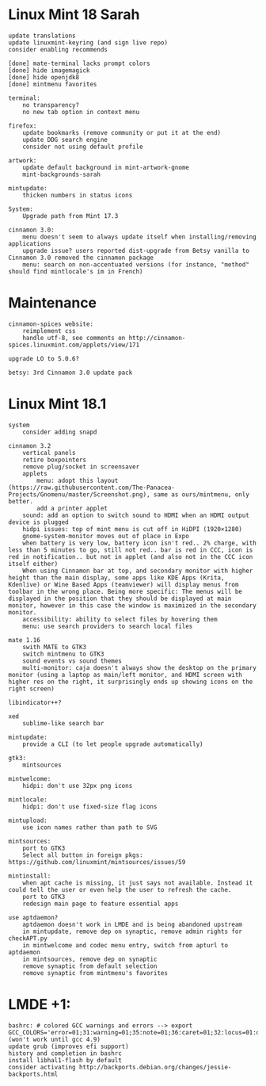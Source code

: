 Linux Mint 18 Sarah
===================

    update translations
    update linuxmint-keyring (and sign live repo)
    consider enabling recommends

    [done] mate-terminal lacks prompt colors
    [done] hide imagemagick
    [done] hide openjdk8
    [done] mintmenu favorites

    terminal:
        no transparency?
        no new tab option in context menu

    firefox:
        update bookmarks (remove community or put it at the end)
        update DDG search engine
        consider not using default profile

    artwork:
        update default background in mint-artwork-gnome
        mint-backgrounds-sarah

    mintupdate:
        thicken numbers in status icons

    System:
        Upgrade path from Mint 17.3

    cinnamon 3.0:
        menu doesn't seem to always update itself when installing/removing applications
        upgrade issue? users reported dist-upgrade from Betsy vanilla to Cinnamon 3.0 removed the cinnamon package
        menu: search on non-accentuated versions (for instance, "method" should find mintlocale's im in French)

Maintenance
===========

    cinnamon-spices website:
        reimplement css
        handle utf-8, see comments on http://cinnamon-spices.linuxmint.com/applets/view/171

    upgrade LO to 5.0.6?

    betsy: 3rd Cinnamon 3.0 update pack

Linux Mint 18.1
===============

    system
        consider adding snapd

    cinnamon 3.2
        vertical panels
        retire boxpointers
        remove plug/socket in screensaver
        applets
            menu: adopt this layout (https://raw.githubusercontent.com/The-Panacea-Projects/Gnomenu/master/Screenshot.png), same as ours/mintmenu, only better.
            add a printer applet
        sound: add an option to switch sound to HDMI when an HDMI output device is plugged
        hidpi issues: top of mint menu is cut off in HiDPI (1920×1280)
        gnome-system-monitor moves out of place in Expo
        when battery is very low, battery icon isn't red.. 2% charge, with less than 5 minutes to go, still not red.. bar is red in CCC, icon is red in notification.. but not in applet (and also not in the CCC icon itself either)
        When using Cinnamon bar at top, and secondary monitor with higher height than the main display, some apps like KDE Apps (Krita, Kdenlive) or Wine Based Apps (teamviewer) will display menus from toolbar in the wrong place. Being more specific: The menus will be displayed in the position that they should be displayed at main monitor, however in this case the window is maximized in the secondary monitor.
        accessibility: ability to select files by hovering them
        menu: use search providers to search local files

    mate 1.16
        swith MATE to GTK3
        switch mintmenu to GTK3
        sound events vs sound themes
        multi-monitor: caja doesn't always show the desktop on the primary monitor (using a laptop as main/left monitor, and HDMI screen with higher res on the right, it surprisingly ends up showing icons on the right screen)

    libindicator++?

    xed
        sublime-like search bar

    mintupdate:
        provide a CLI (to let people upgrade automatically)

    gtk3:
        mintsources

    mintwelcome:
        hidpi: don't use 32px png icons

    mintlocale:
        hidpi: don't use fixed-size flag icons

    mintupload:
        use icon names rather than path to SVG

    mintsources:
        port to GTK3
        Select all button in foreign pkgs: https://github.com/linuxmint/mintsources/issues/59

    mintinstall:
        when apt cache is missing, it just says not available. Instead it could tell the user or even help the user to refresh the cache.
        port to GTK3
        redesign main page to feature essential apps

    use aptdaemon?
        aptdaemon doesn't work in LMDE and is being abandoned upstream
        in mintupdate, remove dep on synaptic, remove admin rights for checkAPT.py
        in mintwelcome and codec menu entry, switch from apturl to aptdaemon
        in mintsources, remove dep on synaptic
        remove synaptic from default selection
        remove synaptic from mintmenu's favorites


LMDE +1:
=========

    bashrc: # colored GCC warnings and errors --> export GCC_COLORS='error=01;31:warning=01;35:note=01;36:caret=01;32:locus=01:quote=01' (won't work until gcc 4.9)
    update grub (improves efi support)
    history and completion in bashrc
    install libhal1-flash by default
    consider activating http://backports.debian.org/changes/jessie-backports.html
